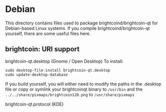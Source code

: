 
Debian
====================
This directory contains files used to package brightcoind/brightcoin-qt
for Debian-based Linux systems. If you compile brightcoind/brightcoin-qt yourself, there are some useful files here.

## brightcoin: URI support ##


brightcoin-qt.desktop  (Gnome / Open Desktop)
To install:

	sudo desktop-file-install brightcoin-qt.desktop
	sudo update-desktop-database

If you build yourself, you will either need to modify the paths in
the .desktop file or copy or symlink your brightcoinqt binary to `/usr/bin`
and the `../../share/pixmaps/brightcoin128.png` to `/usr/share/pixmaps`

brightcoin-qt.protocol (KDE)

